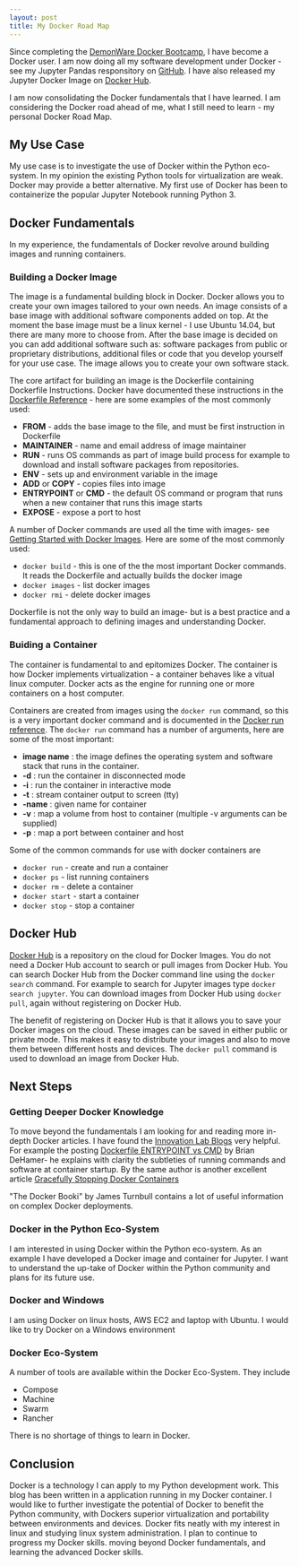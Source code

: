 ```yaml
---
layout: post
title: My Docker Road Map 
---
```



Since completing the [DemonWare Docker Bootcamp](http://patclaffey.github.io/Docker_Bootcamp/), I have become a Docker user.  I am now doing all my software development under Docker - see my Jupyter Pandas responsitory on [GitHub](https://github.com/patclaffey/docker_jupyter).  I have also released my Jupyter Docker Image on [Docker Hub](https://hub.docker.com/r/patclaffey/jupyter_pandas/).

I am now consolidating the Docker fundamentals that I have learned.
I am considering the Docker road ahead of me, what I still need to learn - my personal Docker Road Map.



## My Use Case

My use case is to investigate the use of Docker within the Python eco-system.  In my opinion the existing Python tools for virtualization are weak.  Docker may provide a better alternative.  My first use of Docker has been to containerize the popular Jupyter Notebook running Python 3.



## Docker Fundamentals

In my experience, the fundamentals of Docker revolve around building images and running containers.

### Building a Docker Image

The image is a fundamental building block in Docker.  Docker allows you to create your own images tailored to your own needs.  An image consists of a base image with additional software components added on top.  At the moment the base image must be a linux kernel - I use Ubuntu 14.04, but there are many more to choose from.
After the base image is decided on you can add  additional software such as: software packages from public or proprietary distributions,  additional files or code that you develop yourself for your use case.
The image allows you to create your own software stack.
        
The core artifact for building an image is the Dockerfile containing Dockerfile Instructions.  Docker have documented these instructions in the [Dockerfile Reference](https://docs.docker.com/reference/builder/)  - here are some examples of the most commonly used:

- **FROM** - adds the base image to the file, and must be first instruction in Dockerfile 
- **MAINTAINER** - name and email address of image maintainer
- **RUN** - runs OS commands as part of image build process for example to download and install software packages from repositories.
- **ENV** - sets up and environment variable in the image
- **ADD** or **COPY** - copies files into image
- **ENTRYPOINT** or **CMD** - the default OS command or program that runs when a new container that runs this image starts 
- **EXPOSE** - expose a port to host

A number of Docker commands are used all the time with images- see [Getting Started with Docker Images](https://docs.docker.com/userguide/dockerimages/).  Here are some of the most commonly used:

- `docker build` - this is one of the the most important Docker commands.  It reads the Dockerfile and actually builds the docker image
- `docker images` - list docker images
- `docker rmi` - delete docker images

Dockerfile is not the only way to build an image- but is a best practice and a fundamental approach to defining images and understanding Docker.

### Buiding a Container
The container is fundamental to and epitomizes Docker. The container is how Docker implements virtualization - a container behaves like a vitual linux computer.  Docker acts as the engine for running one or more containers on a host computer.

Containers are created from images using the `docker run` command, so this is a very important docker command and is documented in the [Docker run reference](https://docs.docker.com/reference/run/).  The  `docker run` command has a number of arguments, here are some of the most important:

- **image name**  :  the image defines the operating system and software stack that runs in the container.
- **-d**  :  run the container in disconnected mode
- **-i**  :  run the container in interactive mode
- **-t**  :  stream container output to screen (tty) 
- **-name**  : given name for container
- **-v**  :  map a volume from host to container (multiple -v arguments can be supplied)
- **-p**  :  map a port between container and host

Some of the common commands for use with docker containers are

- `docker run` - create and run a container
- `docker ps`  - list running containers
- `docker rm`  - delete a container
- `docker start`  - start a container
- `docker stop`  - stop a container


   

## Docker Hub
[Docker Hub](https://hub.docker.com/) is a repository on the cloud for Docker Images.  You do not need a Docker Hub account to search or pull images from Docker Hub.  You can search Docker Hub from the Docker command line using the `docker search` command.  For example to search for Jupyter images type `docker search jupyter`.  You can download images from Docker Hub using `docker pull`, again without registering on Docker Hub.

The benefit of registering on Docker Hub is that it allows you to save your Docker images on the cloud.  These images can be saved in either public or private mode.  This makes it easy to distribute your images and also to move them between different hosts and devices.  The `docker pull` command is used to download an image from Docker Hub.
    

## Next Steps

### Getting Deeper Docker Knowledge

To move beyond the fundamentals I am looking for and reading more in-depth Docker articles.  I have found the [Innovation Lab Blogs](https://labs.ctl.io/blog/) very helpful.
For example the posting [Dockerfile ENTRYPOINT vs CMD](https://labs.ctl.io/dockerfile-entrypoint-vs-cmd/) by Brian DeHamer- he explains with clarity the subtleties of running commands and software at container startup.  By the same author is another excellent article [Gracefully Stopping Docker Containers](https://labs.ctl.io/gracefully-stopping-docker-containers/)

"The Docker Booki" by James Turnbull contains a lot of useful information on complex Docker deployments. 

### Docker in the Python Eco-System
I am interested in using Docker within the Python eco-system.  As an example I have developed a Docker image and container for Jupyter. 
I want to understand the up-take of Docker within the Python community and plans for its future use.



### Docker and Windows
I am using Docker on linux hosts, AWS EC2 and laptop with Ubuntu. I would like to try Docker on a Windows environment

### Docker Eco-System
A number of tools are available within the Docker Eco-System.  They include

- Compose
- Machine
- Swarm
- Rancher

There is no shortage of things to learn in Docker.

## Conclusion
Docker is a technology I can apply to my Python development work.  This blog has been written in a application running in my Docker container. 
I would like to further investigate the potential of Docker to benefit the Python community, with Dockers superior virtualization and portability between environments and devices. 
Docker fits neatly with my interest in linux and studying linux system administration.
I plan to continue to progress my Docker skills. moving beyond Docker fundamentals, and learning the advanced Docker skills.
